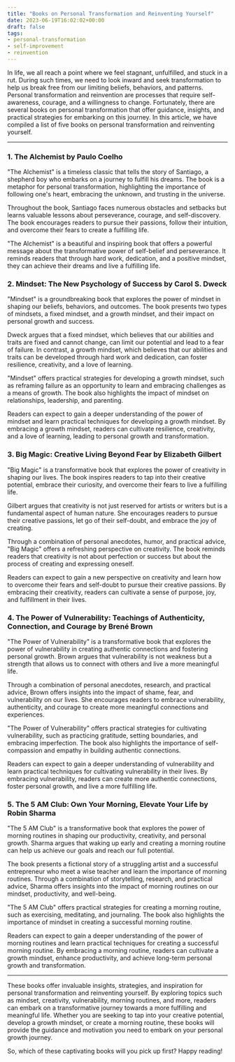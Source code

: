 ```yaml
---
title: "Books on Personal Transformation and Reinventing Yourself"
date: 2023-06-19T16:02:02+00:00
draft: false
tags: 
- personal-transformation
- self-improvement
- reinvention
---
```


In life, we all reach a point where we feel stagnant, unfulfilled, and stuck in a rut. During such times, we need to look inward and seek transformation to help us break free from our limiting beliefs, behaviors, and patterns. Personal transformation and reinvention are processes that require self-awareness, courage, and a willingness to change. Fortunately, there are several books on personal transformation that offer guidance, insights, and practical strategies for embarking on this journey. In this article, we have compiled a list of five books on personal transformation and reinventing yourself.

---

### 1. The Alchemist by Paulo Coelho

"The Alchemist" is a timeless classic that tells the story of Santiago, a shepherd boy who embarks on a journey to fulfill his dreams. The book is a metaphor for personal transformation, highlighting the importance of following one's heart, embracing the unknown, and trusting in the universe.

Throughout the book, Santiago faces numerous obstacles and setbacks but learns valuable lessons about perseverance, courage, and self-discovery. The book encourages readers to pursue their passions, follow their intuition, and overcome their fears to create a fulfilling life.

"The Alchemist" is a beautiful and inspiring book that offers a powerful message about the transformative power of self-belief and perseverance. It reminds readers that through hard work, dedication, and a positive mindset, they can achieve their dreams and live a fulfilling life.

### 2. Mindset: The New Psychology of Success by Carol S. Dweck

"Mindset" is a groundbreaking book that explores the power of mindset in shaping our beliefs, behaviors, and outcomes. The book presents two types of mindsets, a fixed mindset, and a growth mindset, and their impact on personal growth and success.

Dweck argues that a fixed mindset, which believes that our abilities and traits are fixed and cannot change, can limit our potential and lead to a fear of failure. In contrast, a growth mindset, which believes that our abilities and traits can be developed through hard work and dedication, can foster resilience, creativity, and a love of learning.

"Mindset" offers practical strategies for developing a growth mindset, such as reframing failure as an opportunity to learn and embracing challenges as a means of growth. The book also highlights the impact of mindset on relationships, leadership, and parenting.

Readers can expect to gain a deeper understanding of the power of mindset and learn practical techniques for developing a growth mindset. By embracing a growth mindset, readers can cultivate resilience, creativity, and a love of learning, leading to personal growth and transformation.

### 3. Big Magic: Creative Living Beyond Fear by Elizabeth Gilbert

"Big Magic" is a transformative book that explores the power of creativity in shaping our lives. The book inspires readers to tap into their creative potential, embrace their curiosity, and overcome their fears to live a fulfilling life.

Gilbert argues that creativity is not just reserved for artists or writers but is a fundamental aspect of human nature. She encourages readers to pursue their creative passions, let go of their self-doubt, and embrace the joy of creating.

Through a combination of personal anecdotes, humor, and practical advice, "Big Magic" offers a refreshing perspective on creativity. The book reminds readers that creativity is not about perfection or success but about the process of creating and expressing oneself.

Readers can expect to gain a new perspective on creativity and learn how to overcome their fears and self-doubt to pursue their creative passions. By embracing their creativity, readers can cultivate a sense of purpose, joy, and fulfillment in their lives.

### 4. The Power of Vulnerability: Teachings of Authenticity, Connection, and Courage by Brené Brown

"The Power of Vulnerability" is a transformative book that explores the power of vulnerability in creating authentic connections and fostering personal growth. Brown argues that vulnerability is not weakness but a strength that allows us to connect with others and live a more meaningful life.

Through a combination of personal anecdotes, research, and practical advice, Brown offers insights into the impact of shame, fear, and vulnerability on our lives. She encourages readers to embrace vulnerability, authenticity, and courage to create more meaningful connections and experiences.

"The Power of Vulnerability" offers practical strategies for cultivating vulnerability, such as practicing gratitude, setting boundaries, and embracing imperfection. The book also highlights the importance of self-compassion and empathy in building authentic connections.

Readers can expect to gain a deeper understanding of vulnerability and learn practical techniques for cultivating vulnerability in their lives. By embracing vulnerability, readers can create more authentic connections, foster personal growth, and live a more fulfilling life.

### 5. The 5 AM Club: Own Your Morning, Elevate Your Life by Robin Sharma

"The 5 AM Club" is a transformative book that explores the power of morning routines in shaping our productivity, creativity, and personal growth. Sharma argues that waking up early and creating a morning routine can help us achieve our goals and reach our full potential.

The book presents a fictional story of a struggling artist and a successful entrepreneur who meet a wise teacher and learn the importance of morning routines. Through a combination of storytelling, research, and practical advice, Sharma offers insights into the impact of morning routines on our mindset, productivity, and well-being.

"The 5 AM Club" offers practical strategies for creating a morning routine, such as exercising, meditating, and journaling. The book also highlights the importance of mindset in creating a successful morning routine.

Readers can expect to gain a deeper understanding of the power of morning routines and learn practical techniques for creating a successful morning routine. By embracing a morning routine, readers can cultivate a growth mindset, enhance productivity, and achieve long-term personal growth and transformation.

---

These books offer invaluable insights, strategies, and inspiration for personal transformation and reinventing yourself. By exploring topics such as mindset, creativity, vulnerability, morning routines, and more, readers can embark on a transformative journey towards a more fulfilling and meaningful life. Whether you are seeking to tap into your creative potential, develop a growth mindset, or create a morning routine, these books will provide the guidance and motivation you need to embark on your personal growth journey.

So, which of these captivating books will you pick up first? Happy reading!